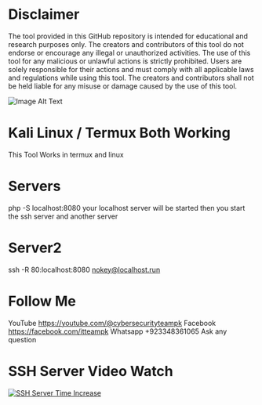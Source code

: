 # Disclaimer
The tool provided in this GitHub repository is intended for educational and research purposes only. The creators and contributors of this tool do not endorse or encourage any illegal or unauthorized activities. The use of this tool for any malicious or unlawful actions is strictly prohibited.
Users are solely responsible for their actions and must comply with all applicable laws and regulations while using this tool. The creators and contributors shall not be held liable for any misuse or damage caused by the use of this tool.


![Image Alt Text]([https://cybersecurityteampk1.blogspot.com/3599880118825281094/3657417606836609071](https://blogger.googleusercontent.com/img/b/R29vZ2xl/AVvXsEgTF18Xcp9ZJBL2SC6LfZAWiK8EUDBqZ-OeYo68Ns7dcVa2qXvsOcsHhh3tkKuFyL7wqVAGUlMDTQx3ndp7hASXYCH7dwN4cw41-arG-a5G4PR9m35VcT3NN-gF_4LPQTujGh1qcPGzrT2gKM-x_QnuBHCc7Lb947_Bgk1nKDbuQfk0iqA42GTLFGs9SbA2/s1280/How%20To%20Hack%20Facebook.png))


# Kali Linux / Termux Both Working
This Tool Works in termux and linux

# Servers
php -S localhost:8080
your localhost server will be started
then you start the ssh server and another server

# Server2
ssh -R 80:localhost:8080 nokey@localhost.run

# Follow Me
YouTube
https://youtube.com/@cybersecurityteampk
Facebook
https://facebook.com/itteampk
Whatsapp
+923348361065
Ask any question

# SSH Server Video Watch
[![SSH Server Time Increase](https://img.youtube.com/vi/DRV3n6b2NGg/0.jpg)](https://www.youtube.com/watch?v=DRV3n6b2NGg)

